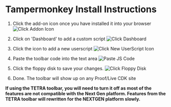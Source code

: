 # Tampermonkey Install Instructions

1. Click the add-on icon once you have installed it into your browser
![Click Addon Icon](https://cdn.rawgit.com/cirept/NextGen/master/images/clickIcon.png)

2. Click on 'Dashboard' to add a custom script
![Click Dashboard](https://cdn.rawgit.com/cirept/NextGen/23d750e3/images/clickDashboard.png)

3. Click the icon to add a new userscript
![Click New UserScript Icon](https://cdn.rawgit.com/cirept/NextGen/23d750e3/images/clickNewScript.png)

4. Paste the toolbar code into the text area
![Paste JS Code](https://cdn.rawgit.com/cirept/NextGen/23d750e3/images/pasteCode.png)

5. Click the floppy disk to save your changes.
![Click Floppy Disk](https://cdn.rawgit.com/cirept/NextGen/23d750e3/images/clickSave.png)

6. Done.  The toolbar will show up on any Proof/Live CDK site

**If using the TETRA toolbar, you will need to turn it off as most of the features are not compatible with the Next Gen platform.
Features from the TETRA toolbar will rewritten for the NEXTGEN platform slowly.**
